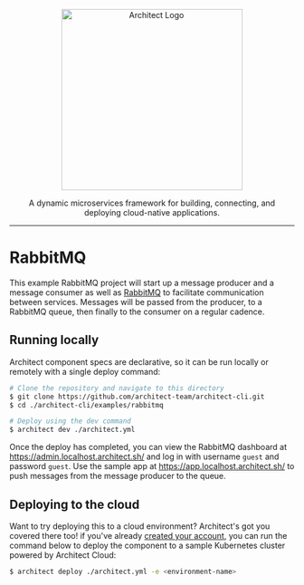 <p align="center">
  <a href="//architect.io" target="blank"><img src="https://docs.architect.io/img/logo.svg" width="320" alt="Architect Logo" /></a>
</p>

<p align="center">
  A dynamic microservices framework for building, connecting, and deploying cloud-native applications.
</p>

---

# RabbitMQ

This example RabbitMQ project will start up a message producer and a message consumer as well as [RabbitMQ](https://www.rabbitmq.com/) to facilitate communication between services. Messages will be passed from the producer, to a RabbitMQ queue, then finally to the consumer on a regular cadence.

## Running locally

Architect component specs are declarative, so it can be run locally or remotely with a single deploy command:

```sh
# Clone the repository and navigate to this directory
$ git clone https://github.com/architect-team/architect-cli.git
$ cd ./architect-cli/examples/rabbitmq

# Deploy using the dev command
$ architect dev ./architect.yml
```

Once the deploy has completed, you can view the RabbitMQ dashboard at https://admin.localhost.architect.sh/ and log in with username `guest` and password `guest`. Use the sample app at https://app.localhost.architect.sh/ to push messages from the message producer to the queue.

## Deploying to the cloud

Want to try deploying this to a cloud environment? Architect's got you covered there too! if you've already [created your account](https://cloud.architect.io/signup), you can run the command below to deploy the component to a sample Kubernetes cluster powered by Architect Cloud:

```sh
$ architect deploy ./architect.yml -e <environment-name>
```
